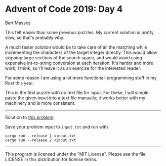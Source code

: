 # Advent of Code 2019: Day 4
Bart Massey

This felt easier than some previous puzzles. My current
solution is pretty slow, so that's probably why.

A much faster solution would be to take care of all the
matching while incrementing the characters of the target
integer directly. This would allow skipping large sections
of the search space, and would avoid using expensive
int-to-string conversion at each iteration. It's harder and
more work, I think, so I'll leave it as an exercise for the
interested reader.

For some reason I am using a lot more functional-programming
stuff in my Rust this year.

This is the first puzzle with no text file for input. For
these, I will simple paste the given input into a text file
manually; it works better with my machinery and is more
consistent.

---

Solution to
[this problem](https://adventofcode.com/2019/day/).

Save your problem input to `input.txt` and run with

    cargo run --release 1 <input.txt
    cargo run --release 2 <input.txt

---

This program is licensed under the "MIT License".
Please see the file LICENSE in this distribution
for license terms.
